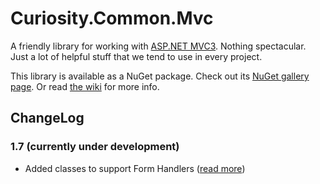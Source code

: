 # Curiosity.Common.Mvc

A friendly library for working with [ASP.NET MVC3](http://www.asp.net/mvc). Nothing spectacular. Just a lot of helpful stuff that we tend to use in every project.

This library is available as a NuGet package. Check out its [NuGet gallery page](http://nuget.org/List/Packages/Curiosity.Common.Mvc). Or read [the wiki](https://github.com/jarrettmeyer/curiosity-common-mvc/wiki) for more info.

## ChangeLog

### 1.7 (currently under development)

* Added classes to support Form Handlers ([read more](https://github.com/jarrettmeyer/curiosity-common-mvc/wiki/Form-Handlers))
